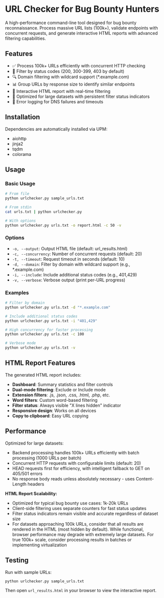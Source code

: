 # URL Checker for Bug Bounty Hunters

A high-performance command-line tool designed for bug bounty reconnaissance. Process massive URL lists (100k+), validate endpoints with concurrent requests, and generate interactive HTML reports with advanced filtering capabilities.

## Features

- ✅ Process 100k+ URLs efficiently with concurrent HTTP checking
- 🎯 Filter by status codes (200, 300-399, 403 by default)
- 🔍 Domain filtering with wildcard support (*.example.com)
- 📊 Group URLs by response size to identify similar endpoints
- 🎨 Interactive HTML report with real-time filtering
- 🚀 Optimized for large datasets with persistent filter status indicators
- 📝 Error logging for DNS failures and timeouts

## Installation

Dependencies are automatically installed via UPM:
- aiohttp
- jinja2
- tqdm
- colorama

## Usage

### Basic Usage

```bash
# From file
python urlchecker.py sample_urls.txt

# From stdin
cat urls.txt | python urlchecker.py

# With options
python urlchecker.py urls.txt -o report.html -c 50 -v
```

### Options

- `-o, --output`: Output HTML file (default: url_results.html)
- `-c, --concurrency`: Number of concurrent requests (default: 20)
- `-t, --timeout`: Request timeout in seconds (default: 10)
- `-d, --domain`: Filter by domain with wildcard support (e.g., *.example.com)
- `-i, --include`: Include additional status codes (e.g., 401,429)
- `-v, --verbose`: Verbose output (print per-URL progress)

### Examples

```bash
# Filter by domain
python urlchecker.py urls.txt -d "*.example.com"

# Include additional status codes
python urlchecker.py urls.txt -i "401,429"

# High concurrency for faster processing
python urlchecker.py urls.txt -c 100

# Verbose mode
python urlchecker.py urls.txt -v
```

## HTML Report Features

The generated HTML report includes:

- **Dashboard**: Summary statistics and filter controls
- **Dual-mode filtering**: Exclude or Include mode
- **Extension filters**: .js, .json, .css, .html, .php, etc.
- **Word filters**: Custom word-based filtering
- **Filter status**: Always visible "X lines hidden" indicator
- **Responsive design**: Works on all devices
- **Copy to clipboard**: Easy URL copying

## Performance

Optimized for large datasets:
- Backend processing handles 100k+ URLs efficiently with batch processing (1000 URLs per batch)
- Concurrent HTTP requests with configurable limits (default: 20)
- HEAD requests first for efficiency, with intelligent fallback to GET on 405/501 errors
- No response body reads unless absolutely necessary - uses Content-Length headers

**HTML Report Scalability:**
- Optimized for typical bug bounty use cases: 1k-20k URLs
- Client-side filtering uses separate counters for fast status updates
- Filter status indicators remain visible and accurate regardless of dataset size
- For datasets approaching 100k URLs, consider that all results are rendered in the HTML (most hidden by default). While functional, browser performance may degrade with extremely large datasets. For true 100k+ scale, consider processing results in batches or implementing virtualization

## Testing

Run with sample URLs:
```bash
python urlchecker.py sample_urls.txt
```

Then open `url_results.html` in your browser to view the interactive report.
